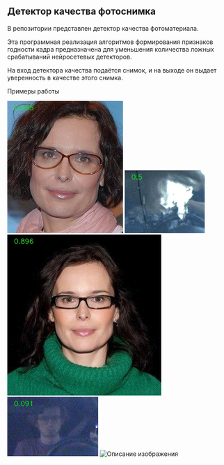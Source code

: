 ## Детектор качества фотоснимка

В репозитории представлен детектор качества фотоматериала.

Эта программная реализация алгоритмов формирования признаков годности кадра предназначена для уменьшения количества ложных срабатываний нейросетевых детекторов.

На вход детектора качества подаётся снимок, и на выходе он выдает уверенность в качестве этого снимка.

Примеры работы

![Описание изображения](/imgs_confidence/0004_01.jpg)
![Описание изображения](/imgs_confidence/3633c0d4-2306105_2024_06_23_11_16_42_02_00_16.png)
![Описание изображения](/imgs_confidence/0003_01.jpg)
![Описание изображения](/imgs_confidence/0bd8b2e1-2306105_2024_06_22_03_34_11_64_00_16.png)
![Описание изображения](/imgs_confidence/11.jpg)

